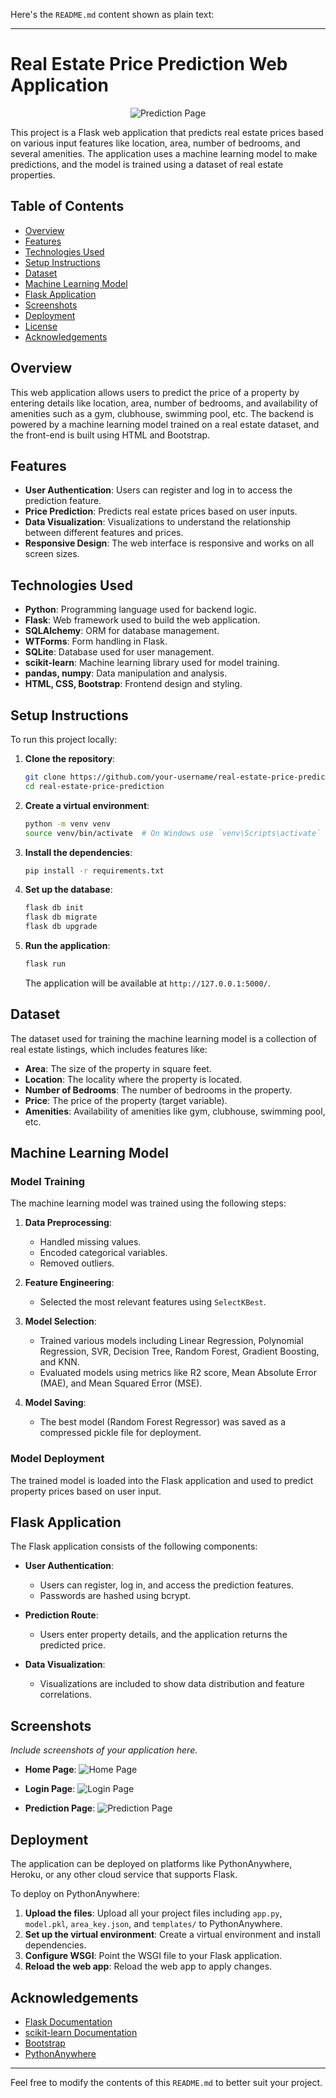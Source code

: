 Here's the `README.md` content shown as plain text:

---

# Real Estate Price Prediction Web Application
<p align="center">
  <img src="screenshots/prediction_page.png" alt="Prediction Page">
</p>


This project is a Flask web application that predicts real estate prices based on various input features like location, area, number of bedrooms, and several amenities. The application uses a machine learning model to make predictions, and the model is trained using a dataset of real estate properties.

## Table of Contents

- [Overview](#overview)
- [Features](#features)
- [Technologies Used](#technologies-used)
- [Setup Instructions](#setup-instructions)
- [Dataset](#dataset)
- [Machine Learning Model](#machine-learning-model)
- [Flask Application](#flask-application)
- [Screenshots](#screenshots)
- [Deployment](#deployment)
- [License](#license)
- [Acknowledgements](#acknowledgements)

## Overview

This web application allows users to predict the price of a property by entering details like location, area, number of bedrooms, and availability of amenities such as a gym, clubhouse, swimming pool, etc. The backend is powered by a machine learning model trained on a real estate dataset, and the front-end is built using HTML and Bootstrap.

## Features

- **User Authentication**: Users can register and log in to access the prediction feature.
- **Price Prediction**: Predicts real estate prices based on user inputs.
- **Data Visualization**: Visualizations to understand the relationship between different features and prices.
- **Responsive Design**: The web interface is responsive and works on all screen sizes.

## Technologies Used

- **Python**: Programming language used for backend logic.
- **Flask**: Web framework used to build the web application.
- **SQLAlchemy**: ORM for database management.
- **WTForms**: Form handling in Flask.
- **SQLite**: Database used for user management.
- **scikit-learn**: Machine learning library used for model training.
- **pandas, numpy**: Data manipulation and analysis.
- **HTML, CSS, Bootstrap**: Frontend design and styling.

## Setup Instructions

To run this project locally:

1. **Clone the repository**:
   ```bash
   git clone https://github.com/your-username/real-estate-price-prediction.git
   cd real-estate-price-prediction
   ```

2. **Create a virtual environment**:
   ```bash
   python -m venv venv
   source venv/bin/activate  # On Windows use `venv\Scripts\activate`
   ```

3. **Install the dependencies**:
   ```bash
   pip install -r requirements.txt
   ```

4. **Set up the database**:
   ```bash
   flask db init
   flask db migrate
   flask db upgrade
   ```

5. **Run the application**:
   ```bash
   flask run
   ```
   The application will be available at `http://127.0.0.1:5000/`.

## Dataset

The dataset used for training the machine learning model is a collection of real estate listings, which includes features like:

- **Area**: The size of the property in square feet.
- **Location**: The locality where the property is located.
- **Number of Bedrooms**: The number of bedrooms in the property.
- **Price**: The price of the property (target variable).
- **Amenities**: Availability of amenities like gym, clubhouse, swimming pool, etc.

## Machine Learning Model

### Model Training

The machine learning model was trained using the following steps:

1. **Data Preprocessing**:
   - Handled missing values.
   - Encoded categorical variables.
   - Removed outliers.

2. **Feature Engineering**:
   - Selected the most relevant features using `SelectKBest`.

3. **Model Selection**:
   - Trained various models including Linear Regression, Polynomial Regression, SVR, Decision Tree, Random Forest, Gradient Boosting, and KNN.
   - Evaluated models using metrics like R2 score, Mean Absolute Error (MAE), and Mean Squared Error (MSE).

4. **Model Saving**:
   - The best model (Random Forest Regressor) was saved as a compressed pickle file for deployment.

### Model Deployment

The trained model is loaded into the Flask application and used to predict property prices based on user input.

## Flask Application

The Flask application consists of the following components:

- **User Authentication**:
  - Users can register, log in, and access the prediction features.
  - Passwords are hashed using bcrypt.

- **Prediction Route**:
  - Users enter property details, and the application returns the predicted price.

- **Data Visualization**:
  - Visualizations are included to show data distribution and feature correlations.

## Screenshots

*Include screenshots of your application here.*

- **Home Page**:
  ![Home Page](screenshots/home_page.png)

- **Login Page**:
  ![Login Page](screenshots/login_page.png)

- **Prediction Page**:
  ![Prediction Page](screenshots/prediction_page.png)

## Deployment

The application can be deployed on platforms like PythonAnywhere, Heroku, or any other cloud service that supports Flask.

To deploy on PythonAnywhere:

1. **Upload the files**: Upload all your project files including `app.py`, `model.pkl`, `area_key.json`, and `templates/` to PythonAnywhere.
2. **Set up the virtual environment**: Create a virtual environment and install dependencies.
3. **Configure WSGI**: Point the WSGI file to your Flask application.
4. **Reload the web app**: Reload the web app to apply changes.


## Acknowledgements

- [Flask Documentation](https://flask.palletsprojects.com/)
- [scikit-learn Documentation](https://scikit-learn.org/)
- [Bootstrap](https://getbootstrap.com/)
- [PythonAnywhere](https://www.pythonanywhere.com/)

---

Feel free to modify the contents of this `README.md` to better suit your project.
